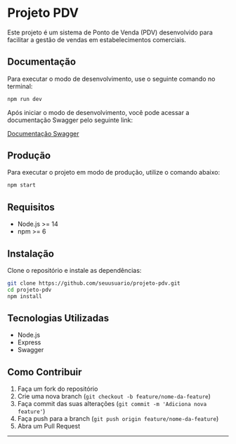 # Projeto PDV

Este projeto é um sistema de Ponto de Venda (PDV) desenvolvido para facilitar a gestão de vendas em estabelecimentos comerciais.

## Documentação

Para executar o modo de desenvolvimento, use o seguinte comando no terminal:

```bash
npm run dev
```

Após iniciar o modo de desenvolvimento, você pode acessar a documentação Swagger pelo seguinte link:

[Documentação Swagger](http://localhost:3000/doc)

## Produção

Para executar o projeto em modo de produção, utilize o comando abaixo:

```bash
npm start
```

## Requisitos

- Node.js >= 14
- npm >= 6

## Instalação

Clone o repositório e instale as dependências:

```bash
git clone https://github.com/seuusuario/projeto-pdv.git
cd projeto-pdv
npm install
```

## Tecnologias Utilizadas

- Node.js
- Express
- Swagger

## Como Contribuir

1. Faça um fork do repositório
2. Crie uma nova branch (`git checkout -b feature/nome-da-feature`)
3. Faça commit das suas alterações (`git commit -m 'Adiciona nova feature'`)
4. Faça push para a branch (`git push origin feature/nome-da-feature`)
5. Abra um Pull Request

---
